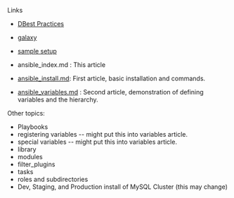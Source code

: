 

Links
* [DBest Practices](https://docs.ansible.com/ansible/2.8/user_guide/playbooks_best_practices.html)
* [galaxy](https://docs.ansible.com/ansible/latest/galaxy/user_guide.html)
* [sample setup](https://docs.ansible.com/ansible/latest/tips_tricks/sample_setup.html)



* ansible_index.md : This article
* [ansible_install.md](ansible_install.md): First article, basic installation and commands. 
* [ansible_variables.md](ansible_variables.md) : Second article, demonstration of defining variables and the hierarchy.


Other topics:
* Playbooks
* registering variables -- might put this into variables article.
* special variables -- might put this into variables article.
* library
* modules
* filter_plugins
* tasks
* roles and subdirectories
* Dev, Staging, and Production install of MySQL Cluster (this may change)